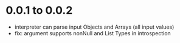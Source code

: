 # 0.0.1 to 0.0.2
- interpreter can parse input Objects and Arrays (all input values)
- fix: argument supports nonNull and List Types in introspection